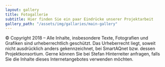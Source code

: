 ```yaml
---
layout: gallery
title: Fotogallerie
subtitle: Hier finden Sie ein paar Eindrücke unserer Projektarbeit
gallery_path: "/assets/img/gallaries/main-gallery"
---
```


© Copyright 2018 – Alle Inhalte, insbesondere Texte, Fotografien und Grafiken sind urheberrechtlich geschützt.  Das Urheberrecht liegt, soweit nicht ausdrücklich anders gekennzeichnet, bei SmartAQnet bzw. dessen Projektkonsortium. Gerne können Sie bei Stefan Hinterreiter anfragen, falls Sie die Inhalte dieses Internetangebotes verwenden möchten.